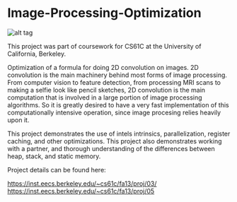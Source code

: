 Image-Processing-Optimization
=============================

![alt tag](https://raw.github.com/aaron-feldman/Image-Processing-Optimization/master/example_image.png)

This project was part of coursework for CS61C at the University of California, Berkeley.

Optimization of a formula for doing 2D convolution on images. 2D convolution is the main machinery behind most forms of image processing. From computer vision to feature detection, from processing MRI scans to making a selfie look like pencil sketches, 2D convolution is the main computation that is involved in a large portion of image processing algorithms. So it is greatly desired to have a very fast implementation of this computationally intensive operation, since image procesing relies heavily upon it.

This project demonstrates the use of intels intrinsics, parallelization, register caching, and other optimizations. This project also demonstrates working with a partner, and thorough understanding of the differences between heap, stack, and static memory.

Project details can be found here: 

https://inst.eecs.berkeley.edu/~cs61c/fa13/proj/03/
https://inst.eecs.berkeley.edu/~cs61c/fa13/proj/05

